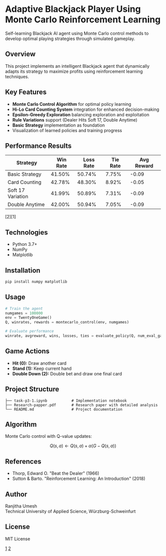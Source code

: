 # Adaptive Blackjack Player Using Monte Carlo Reinforcement Learning

Self-learning Blackjack AI agent using Monte Carlo control methods to develop optimal playing strategies through simulated gameplay.

## Overview

This project implements an intelligent Blackjack agent that dynamically adapts its strategy to maximize profits using reinforcement learning techniques.

## Key Features

- **Monte Carlo Control Algorithm** for optimal policy learning
- **Hi-Lo Card Counting System** integration for enhanced decision-making
- **Epsilon-Greedy Exploration** balancing exploration and exploitation
- **Rule Variations** support (Dealer Hits Soft 17, Double Anytime)
- **Basic Strategy** implementation as foundation
- Visualization of learned policies and training progress

## Performance Results

| Strategy | Win Rate | Loss Rate | Tie Rate | Avg Reward |
|----------|----------|-----------|----------|------------|
| Basic Strategy | 41.50% | 50.74% | 7.75% | -0.09 |
| Card Counting | 42.78% | 48.30% | 8.92% | -0.05 |
| Soft 17 Variation | 41.99% | 50.89% | 7.31% | -0.09 |
| Double Anytime | 42.00% | 50.94% | 7.05% | -0.09 |

[2][1]

## Technologies

- Python 3.7+
- NumPy
- Matplotlib

## Installation

```bash
pip install numpy matplotlib
```

## Usage

```python
# Train the agent
numgames = 100000
env = TwentyOneGame()
Q, winrates, rewards = montecarlo_control(env, numgames)

# Evaluate performance
winrate, avgreward, wins, losses, ties = evaluate_policy(Q, num_eval_games=10000)
```

## Game Actions

- **Hit (0):** Draw another card
- **Stand (1):** Keep current hand
- **Double Down (2):** Double bet and draw one final card

## Project Structure

```
├── task-p3-1.ipynb           # Implementation notebook
├── Research-papper.pdf       # Research paper with detailed analysis
└── README.md                 # Project documentation
```

## Algorithm

Monte Carlo control with Q-value updates:

$$ Q(s, a) \leftarrow Q(s, a) + \alpha (G - Q(s, a)) $$

## References

- Thorp, Edward O. "Beat the Dealer" (1966)
- Sutton & Barto. "Reinforcement Learning: An Introduction" (2018)

## Author

Ranjitha Umesh  
Technical University of Applied Science, Würzburg-Schweinfurt

## License

MIT License

[1](https://ppl-ai-file-upload.s3.amazonaws.com/web/direct-files/attachments/95587544/fd3aca22-1383-473f-b238-8bbe1fb7a58b/task-p3-1.ipynb)
[2](https://ppl-ai-file-upload.s3.amazonaws.com/web/direct-files/attachments/95587544/35f7f60e-1ba3-4ffe-a98e-68d4fc3b5457/Research-papper.pdf)
